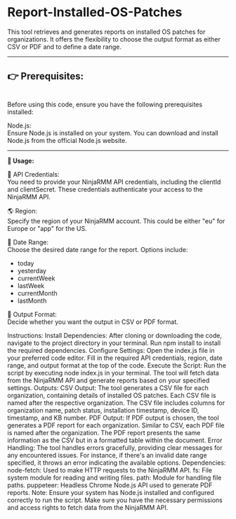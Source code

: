 # Report-Installed-OS-Patches
This tool retrieves and generates reports on installed OS patches for organizations. It offers the flexibility to choose the output format as either CSV or PDF and to define a date range.

----------------------------------------------------------------------

**<h2>👉 Prerequisites: </h2>**<br>
Before using this code, ensure you have the following prerequisites installed:
</br>

Node.js: </br>
Ensure Node.js is installed on your system. You can download and install Node.js from the official Node.js website.

----------------------------------------------------------------------

**🚀 Usage:**

🔑 API Credentials: <br>
You need to provide your NinjaRMM API credentials, including the clientId and clientSecret. These credentials authenticate your access to the NinjaRMM API.

🌎 Region: <br>
Specify the region of your NinjaRMM account. This could be either "eu" for Europe or "app" for the US.

📅 Date Range: <br>
Choose the desired date range for the report. Options include:
- today
- yesterday
- currentWeek
- lastWeek
- currentMonth
- lastMonth

💾 Output Format: <br>
Decide whether you want the output in CSV or PDF format.

Instructions:
Install Dependencies:
After cloning or downloading the code, navigate to the project directory in your terminal.
Run npm install to install the required dependencies.
Configure Settings:
Open the index.js file in your preferred code editor.
Fill in the required API credentials, region, date range, and output format at the top of the code.
Execute the Script:
Run the script by executing node index.js in your terminal.
The tool will fetch data from the NinjaRMM API and generate reports based on your specified settings.
Outputs:
CSV Output: The tool generates a CSV file for each organization, containing details of installed OS patches.
Each CSV file is named after the respective organization.
The CSV file includes columns for organization name, patch status, installation timestamp, device ID, timestamp, and KB number.
PDF Output: If PDF output is chosen, the tool generates a PDF report for each organization.
Similar to CSV, each PDF file is named after the organization.
The PDF report presents the same information as the CSV but in a formatted table within the document.
Error Handling:
The tool handles errors gracefully, providing clear messages for any encountered issues.
For instance, if there's an invalid date range specified, it throws an error indicating the available options.
Dependencies:
node-fetch: Used to make HTTP requests to the NinjaRMM API.
fs: File system module for reading and writing files.
path: Module for handling file paths.
puppeteer: Headless Chrome Node.js API used to generate PDF reports.
Note:
Ensure your system has Node.js installed and configured correctly to run the script.
Make sure you have the necessary permissions and access rights to fetch data from the NinjaRMM API.
